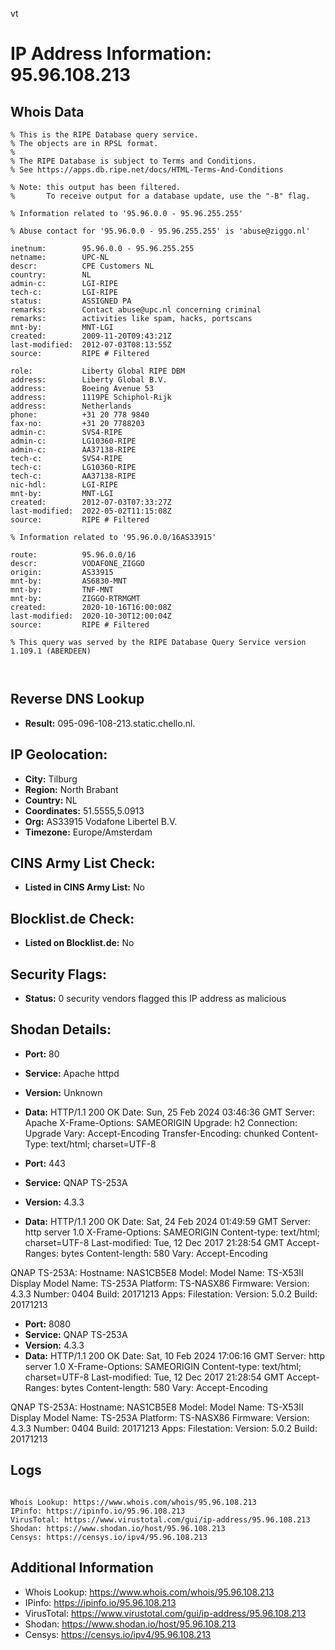 vt
# IP Address Information: 95.96.108.213

## Whois Data
```
% This is the RIPE Database query service.
% The objects are in RPSL format.
%
% The RIPE Database is subject to Terms and Conditions.
% See https://apps.db.ripe.net/docs/HTML-Terms-And-Conditions

% Note: this output has been filtered.
%       To receive output for a database update, use the "-B" flag.

% Information related to '95.96.0.0 - 95.96.255.255'

% Abuse contact for '95.96.0.0 - 95.96.255.255' is 'abuse@ziggo.nl'

inetnum:        95.96.0.0 - 95.96.255.255
netname:        UPC-NL
descr:          CPE Customers NL
country:        NL
admin-c:        LGI-RIPE
tech-c:         LGI-RIPE
status:         ASSIGNED PA
remarks:        Contact abuse@upc.nl concerning criminal
remarks:        activities like spam, hacks, portscans
mnt-by:         MNT-LGI
created:        2009-11-20T09:43:21Z
last-modified:  2012-07-03T08:13:55Z
source:         RIPE # Filtered

role:           Liberty Global RIPE DBM
address:        Liberty Global B.V.
address:        Boeing Avenue 53
address:        1119PE Schiphol-Rijk
address:        Netherlands
phone:          +31 20 778 9840
fax-no:         +31 20 7788203
admin-c:        SVS4-RIPE
admin-c:        LG10360-RIPE
admin-c:        AA37138-RIPE
tech-c:         SVS4-RIPE
tech-c:         LG10360-RIPE
tech-c:         AA37138-RIPE
nic-hdl:        LGI-RIPE
mnt-by:         MNT-LGI
created:        2012-07-03T07:33:27Z
last-modified:  2022-05-02T11:15:08Z
source:         RIPE # Filtered

% Information related to '95.96.0.0/16AS33915'

route:          95.96.0.0/16
descr:          VODAFONE_ZIGGO
origin:         AS33915
mnt-by:         AS6830-MNT
mnt-by:         TNF-MNT
mnt-by:         ZIGGO-RTRMGMT
created:        2020-10-16T16:00:08Z
last-modified:  2020-10-30T12:00:04Z
source:         RIPE # Filtered

% This query was served by the RIPE Database Query Service version 1.109.1 (ABERDEEN)



```
## Reverse DNS Lookup
- **Result:** 095-096-108-213.static.chello.nl.

## IP Geolocation:
- **City:** Tilburg
- **Region:** North Brabant
- **Country:** NL
- **Coordinates:** 51.5555,5.0913
- **Org:** AS33915 Vodafone Libertel B.V.
- **Timezone:** Europe/Amsterdam

## CINS Army List Check:
- **Listed in CINS Army List:** 
No

## Blocklist.de Check:
- **Listed on Blocklist.de:** 
No

## Security Flags:
- **Status:** 0 security vendors flagged this IP address as malicious

## Shodan Details:
- **Port:** 80
- **Service:** Apache httpd
- **Version:** Unknown
- **Data:** HTTP/1.1 200 OK
Date: Sun, 25 Feb 2024 03:46:36 GMT
Server: Apache
X-Frame-Options: SAMEORIGIN
Upgrade: h2
Connection: Upgrade
Vary: Accept-Encoding
Transfer-Encoding: chunked
Content-Type: text/html; charset=UTF-8



- **Port:** 443
- **Service:** QNAP TS-253A
- **Version:** 4.3.3
- **Data:** HTTP/1.1 200 OK
Date: Sat, 24 Feb 2024 01:49:59 GMT
Server: http server 1.0
X-Frame-Options: SAMEORIGIN
Content-type: text/html; charset=UTF-8
Last-modified: Tue, 12 Dec 2017 21:28:54 GMT
Accept-Ranges: bytes
Content-length: 580
Vary: Accept-Encoding


QNAP TS-253A:
  Hostname: NAS1CB5E8
  Model:
    Model Name: TS-X53II
    Display Model Name: TS-253A
    Platform: TS-NASX86
  Firmware:
    Version: 4.3.3
    Number: 0404
    Build: 20171213
  Apps:
    Filestation:
      Version: 5.0.2
      Build: 20171213


- **Port:** 8080
- **Service:** QNAP TS-253A
- **Version:** 4.3.3
- **Data:** HTTP/1.1 200 OK
Date: Sat, 10 Feb 2024 17:06:16 GMT
Server: http server 1.0
X-Frame-Options: SAMEORIGIN
Content-type: text/html; charset=UTF-8
Last-modified: Tue, 12 Dec 2017 21:28:54 GMT
Accept-Ranges: bytes
Content-length: 580
Vary: Accept-Encoding


QNAP TS-253A:
  Hostname: NAS1CB5E8
  Model:
    Model Name: TS-X53II
    Display Model Name: TS-253A
    Platform: TS-NASX86
  Firmware:
    Version: 4.3.3
    Number: 0404
    Build: 20171213
  Apps:
    Filestation:
      Version: 5.0.2
      Build: 20171213


## Logs
```

Whois Lookup: https://www.whois.com/whois/95.96.108.213
IPinfo: https://ipinfo.io/95.96.108.213
VirusTotal: https://www.virustotal.com/gui/ip-address/95.96.108.213
Shodan: https://www.shodan.io/host/95.96.108.213
Censys: https://censys.io/ipv4/95.96.108.213

```
## Additional Information
- Whois Lookup: https://www.whois.com/whois/95.96.108.213
- IPinfo: https://ipinfo.io/95.96.108.213
- VirusTotal: https://www.virustotal.com/gui/ip-address/95.96.108.213
- Shodan: https://www.shodan.io/host/95.96.108.213
- Censys: https://censys.io/ipv4/95.96.108.213

